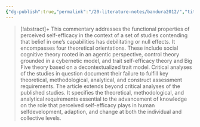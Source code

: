```yaml
---
{"dg-publish":true,"permalink":"/20-literature-notes/bandura2012/","title":"On the Functional Properties of Perceived Self-Efficacy Revisited","tags":["motivation"],"created":"2024-08-30","updated":"2024-09-13"}
---
```



> [!abstract]+
> This commentary addresses the functional properties of perceived self-efficacy in the context of a set of studies contending that belief in one’s capabilities has debilitating or null effects. It encompasses four theoretical orientations. These include social cognitive theory rooted in an agentic perspective, control theory grounded in a cybernetic model, and trait self-efficacy theory and Big Five theory based on a decontextualized trait model. Critical analyses of the studies in question document their failure to fulfill key theoretical, methodological, analytical, and construct assessment requirements. The article extends beyond critical analyses of the published studies. It specifies the theoretical, methodological, and analytical requirements essential to the advancement of knowledge on the role that perceived self-efficacy plays in human selfdevelopment, adaption, and change at both the individual and collective levels.
